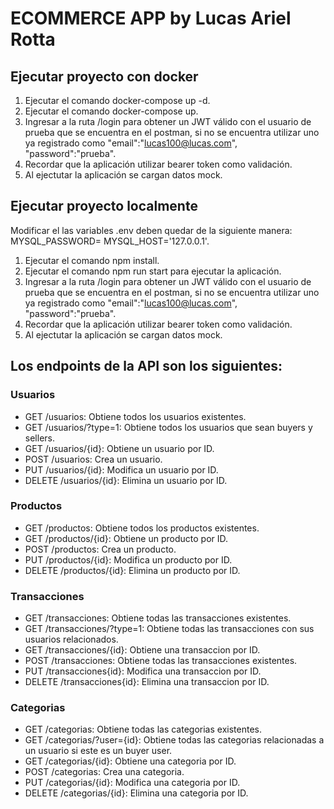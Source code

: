 # ECOMMERCE APP by Lucas Ariel Rotta

## Ejecutar proyecto con docker
1. Ejecutar el comando docker-compose up -d.
2. Ejecutar el comando docker-compose up.
3. Ingresar a la ruta /login para obtener un JWT válido con el usuario de prueba que se encuentra en el postman, si no se encuentra utilizar uno ya registrado como "email":"lucas100@lucas.com",
"password":"prueba".
4. Recordar que la aplicación utilizar bearer token como validación.
5. Al ejectutar la aplicación se cargan datos mock. 

## Ejecutar proyecto localmente
Modificar el las variables .env deben quedar de la siguiente manera: MYSQL_PASSWORD= MYSQL_HOST='127.0.0.1'.
1. Ejecutar el comando npm install.
2. Ejecutar el comando npm run start para ejecutar la aplicación.
3. Ingresar a la ruta /login para obtener un JWT válido con el usuario de prueba que se encuentra en el postman, si no se encuentra utilizar uno ya registrado como "email":"lucas100@lucas.com",
"password":"prueba".
4. Recordar que la aplicación utilizar bearer token como validación.
5. Al ejectutar la aplicación se cargan datos mock. 

## Los endpoints de la API son los siguientes:

### Usuarios
- GET /usuarios: Obtiene todos los usuarios existentes. 
- GET /usuarios/?type=1: Obtiene todos los usuarios que sean buyers y sellers. 
- GET /usuarios/{id}: Obtiene un usuario por ID. 
- POST /usuarios: Crea un usuario. 
- PUT /usuarios/{id}: Modifica un usuario por ID. 
- DELETE /usuarios/{id}: Elimina un usuario por ID. 

### Productos
- GET /productos: Obtiene todos los productos existentes. 
- GET /productos/{id}: Obtiene un producto por ID. 
- POST /productos: Crea un producto. 
- PUT /productos/{id}: Modifica un producto por ID. 
- DELETE /productos/{id}: Elimina un producto por ID. 

### Transacciones
- GET /transacciones: Obtiene todas las transacciones existentes. 
- GET /transacciones/?type=1: Obtiene todas las transacciones con sus usuarios relacionados. 
- GET /transacciones/{id}: Obtiene una transaccion por ID. 
- POST /transacciones: Obtiene todas las transacciones existentes. 
- PUT /transacciones{id}: Modifica una transaccion por ID. 
- DELETE /transacciones{id}: Elimina una transaccion por ID. 

### Categorias
- GET /categorias: Obtiene todas las categorias existentes. 
- GET /categorias/?user={id}: Obtiene todas las categorias relacionadas a un usuario si este es un buyer user. 
- GET /categorias/{id}: Obtiene una categoria por ID. 
- POST /categorias: Crea una categoria. 
- PUT /categorias/{id}: Modifica una categoria por ID. 
- DELETE /categorias/{id}: Elimina una categoria por ID. 
